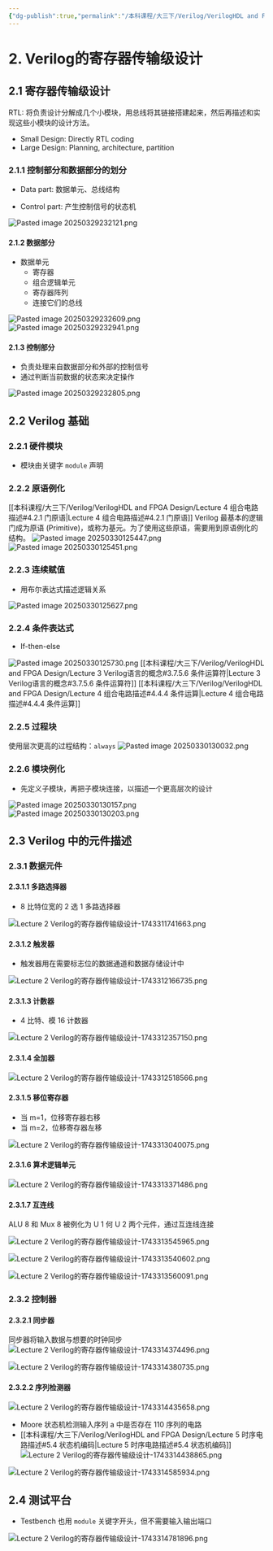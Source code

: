 ```yaml
---
{"dg-publish":true,"permalink":"/本科课程/大三下/Verilog/VerilogHDL and FPGA Design/Lecture 2 Verilog的寄存器传输级设计/"}
---
```



# 2. Verilog的寄存器传输级设计

## 2.1 寄存器传输级设计

RTL: 将负责设计分解成几个小模块，用总线将其链接搭建起来，然后再描述和实现这些小模块的设计方法。

- Small Design: Directly RTL coding
- Large Design: Planning, architecture, partition

### 2.1.1 控制部分和数据部分的划分

- Data part: 数据单元、总线结构

- Control part: 产生控制信号的状态机

![Pasted image 20250329232121.png](/img/user/attachment_manager/Pasted%20image%2020250329232121.png)
#### 2.1.2 数据部分

- 数据单元
	- 寄存器
	- 组合逻辑单元
	- 寄存器阵列
	- 连接它们的总线

![Pasted image 20250329232609.png](/img/user/attachment_manager/Pasted%20image%2020250329232609.png)
![Pasted image 20250329232941.png](/img/user/attachment_manager/Pasted%20image%2020250329232941.png)

#### 2.1.3 控制部分

- 负责处理来自数据部分和外部的控制信号
- 通过判断当前数据的状态来决定操作

![Pasted image 20250329232805.png](/img/user/attachment_manager/Pasted%20image%2020250329232805.png)

## 2.2 Verilog 基础

### 2.2.1 硬件模块

- 模块由关键字 `module` 声明

### 2.2.2 原语例化
[[本科课程/大三下/Verilog/VerilogHDL and FPGA Design/Lecture 4 组合电路描述#4.2.1 门原语\|Lecture 4 组合电路描述#4.2.1 门原语]]
Verilog 最基本的逻辑门成为原语 (Primitive)，或称为基元。为了使用这些原语，需要用到原语例化的结构。
![Pasted image 20250330125447.png](/img/user/attachment_manager/Pasted%20image%2020250330125447.png)
![Pasted image 20250330125451.png](/img/user/attachment_manager/Pasted%20image%2020250330125451.png)

### 2.2.3 连续赋值

- 用布尔表达式描述逻辑关系

![Pasted image 20250330125627.png](/img/user/attachment_manager/Pasted%20image%2020250330125627.png)

### 2.2.4 条件表达式

- If-then-else

![Pasted image 20250330125730.png](/img/user/attachment_manager/Pasted%20image%2020250330125730.png)
[[本科课程/大三下/Verilog/VerilogHDL and FPGA Design/Lecture 3 Verilog语言的概念#3.7.5.6 条件运算符\|Lecture 3 Verilog语言的概念#3.7.5.6 条件运算符]]
[[本科课程/大三下/Verilog/VerilogHDL and FPGA Design/Lecture 4 组合电路描述#4.4.4 条件运算\|Lecture 4 组合电路描述#4.4.4 条件运算]]
### 2.2.5 过程块

使用层次更高的过程结构：`always`
![Pasted image 20250330130032.png](/img/user/attachment_manager/Pasted%20image%2020250330130032.png)

### 2.2.6 模块例化

- 先定义子模块，再把子模块连接，以描述一个更高层次的设计

![Pasted image 20250330130157.png](/img/user/attachment_manager/Pasted%20image%2020250330130157.png)
![Pasted image 20250330130203.png](/img/user/attachment_manager/Pasted%20image%2020250330130203.png)

## 2.3 Verilog 中的元件描述
### 2.3.1 数据元件
#### 2.3.1.1 多路选择器

- 8 比特位宽的 2 选 1 多路选择器

![Lecture 2 Verilog的寄存器传输级设计-1743311741663.png](/img/user/attachment_manager/Lecture%202%20Verilog%E7%9A%84%E5%AF%84%E5%AD%98%E5%99%A8%E4%BC%A0%E8%BE%93%E7%BA%A7%E8%AE%BE%E8%AE%A1-1743311741663.png)

#### 2.3.1.2 触发器

- 触发器用在需要标志位的数据通道和数据存储设计中

![Lecture 2 Verilog的寄存器传输级设计-1743312166735.png](/img/user/attachment_manager/Lecture%202%20Verilog%E7%9A%84%E5%AF%84%E5%AD%98%E5%99%A8%E4%BC%A0%E8%BE%93%E7%BA%A7%E8%AE%BE%E8%AE%A1-1743312166735.png)

#### 2.3.1.3 计数器

- 4 比特、模 16 计数器

![Lecture 2 Verilog的寄存器传输级设计-1743312357150.png](/img/user/attachment_manager/Lecture%202%20Verilog%E7%9A%84%E5%AF%84%E5%AD%98%E5%99%A8%E4%BC%A0%E8%BE%93%E7%BA%A7%E8%AE%BE%E8%AE%A1-1743312357150.png)

#### 2.3.1.4 全加器

![Lecture 2 Verilog的寄存器传输级设计-1743312518566.png](/img/user/attachment_manager/Lecture%202%20Verilog%E7%9A%84%E5%AF%84%E5%AD%98%E5%99%A8%E4%BC%A0%E8%BE%93%E7%BA%A7%E8%AE%BE%E8%AE%A1-1743312518566.png)

#### 2.3.1.5 移位寄存器
- 当 m=1，位移寄存器右移
- 当 m=2，位移寄存器左移

![Lecture 2 Verilog的寄存器传输级设计-1743313040075.png](/img/user/attachment_manager/Lecture%202%20Verilog%E7%9A%84%E5%AF%84%E5%AD%98%E5%99%A8%E4%BC%A0%E8%BE%93%E7%BA%A7%E8%AE%BE%E8%AE%A1-1743313040075.png)

#### 2.3.1.6 算术逻辑单元

![Lecture 2 Verilog的寄存器传输级设计-1743313371486.png](/img/user/attachment_manager/Lecture%202%20Verilog%E7%9A%84%E5%AF%84%E5%AD%98%E5%99%A8%E4%BC%A0%E8%BE%93%E7%BA%A7%E8%AE%BE%E8%AE%A1-1743313371486.png)

#### 2.3.1.7 互连线

ALU 8 和 Mux 8 被例化为 U 1 何 U 2 两个元件，通过互连线连接

![Lecture 2 Verilog的寄存器传输级设计-1743313545965.png](/img/user/attachment_manager/Lecture%202%20Verilog%E7%9A%84%E5%AF%84%E5%AD%98%E5%99%A8%E4%BC%A0%E8%BE%93%E7%BA%A7%E8%AE%BE%E8%AE%A1-1743313545965.png)

![Lecture 2 Verilog的寄存器传输级设计-1743313540602.png](/img/user/attachment_manager/Lecture%202%20Verilog%E7%9A%84%E5%AF%84%E5%AD%98%E5%99%A8%E4%BC%A0%E8%BE%93%E7%BA%A7%E8%AE%BE%E8%AE%A1-1743313540602.png)

![Lecture 2 Verilog的寄存器传输级设计-1743313560091.png](/img/user/attachment_manager/Lecture%202%20Verilog%E7%9A%84%E5%AF%84%E5%AD%98%E5%99%A8%E4%BC%A0%E8%BE%93%E7%BA%A7%E8%AE%BE%E8%AE%A1-1743313560091.png)

### 2.3.2 控制器
#### 2.3.2.1 同步器
同步器将输入数据与想要的时钟同步
![Lecture 2 Verilog的寄存器传输级设计-1743314374496.png](/img/user/attachment_manager/Lecture%202%20Verilog%E7%9A%84%E5%AF%84%E5%AD%98%E5%99%A8%E4%BC%A0%E8%BE%93%E7%BA%A7%E8%AE%BE%E8%AE%A1-1743314374496.png)

![Lecture 2 Verilog的寄存器传输级设计-1743314380735.png](/img/user/attachment_manager/Lecture%202%20Verilog%E7%9A%84%E5%AF%84%E5%AD%98%E5%99%A8%E4%BC%A0%E8%BE%93%E7%BA%A7%E8%AE%BE%E8%AE%A1-1743314380735.png)

#### 2.3.2.2 序列检测器

![Lecture 2 Verilog的寄存器传输级设计-1743314435658.png](/img/user/attachment_manager/Lecture%202%20Verilog%E7%9A%84%E5%AF%84%E5%AD%98%E5%99%A8%E4%BC%A0%E8%BE%93%E7%BA%A7%E8%AE%BE%E8%AE%A1-1743314435658.png)

- Moore 状态机检测输入序列 a 中是否存在 110 序列的电路
-  [[本科课程/大三下/Verilog/VerilogHDL and FPGA Design/Lecture 5 时序电路描述#5.4 状态机编码\|Lecture 5 时序电路描述#5.4 状态机编码]]
![Lecture 2 Verilog的寄存器传输级设计-1743314438865.png](/img/user/attachment_manager/Lecture%202%20Verilog%E7%9A%84%E5%AF%84%E5%AD%98%E5%99%A8%E4%BC%A0%E8%BE%93%E7%BA%A7%E8%AE%BE%E8%AE%A1-1743314438865.png)

![Lecture 2 Verilog的寄存器传输级设计-1743314585934.png](/img/user/attachment_manager/Lecture%202%20Verilog%E7%9A%84%E5%AF%84%E5%AD%98%E5%99%A8%E4%BC%A0%E8%BE%93%E7%BA%A7%E8%AE%BE%E8%AE%A1-1743314585934.png)

## 2.4 测试平台

- Testbench 也用 `module` 关键字开头，但不需要输入输出端口

![Lecture 2 Verilog的寄存器传输级设计-1743314781896.png](/img/user/attachment_manager/Lecture%202%20Verilog%E7%9A%84%E5%AF%84%E5%AD%98%E5%99%A8%E4%BC%A0%E8%BE%93%E7%BA%A7%E8%AE%BE%E8%AE%A1-1743314781896.png)
